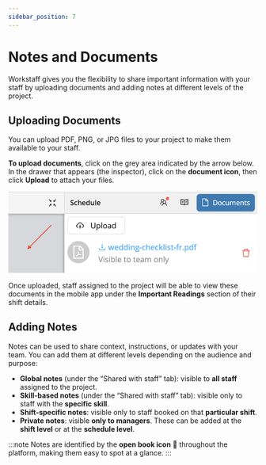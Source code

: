```yaml
---
sidebar_position: 7
---
```


# Notes and Documents

Workstaff gives you the flexibility to share important information with your staff by uploading documents and adding notes at different levels of the project.

## Uploading Documents

You can upload PDF, PNG, or JPG files to your project to make them available to your staff.

**To upload documents**, click on the grey area indicated by the arrow below. In the drawer that appears (the inspector), click on the **document icon**, then click **Upload** to attach your files.

![Documents](Images/documents-en.png)

Once uploaded, staff assigned to the project will be able to view these documents in the mobile app under the **Important Readings** section of their shift details.

## Adding Notes

Notes can be used to share context, instructions, or updates with your team. You can add them at different levels depending on the audience and purpose:

- **Global notes** (under the “Shared with staff” tab): visible to **all staff** assigned to the project.
- **Skill-based notes** (under the “Shared with staff” tab): visible only to staff with the **specific skill**.
- **Shift-specific notes**: visible only to staff booked on that **particular shift**.
- **Private notes**: visible **only to managers**. These can be added at the **shift level** or at the **schedule level**.

:::note
Notes are identified by the **open book icon** 📖 throughout the platform, making them easy to spot at a glance.
:::